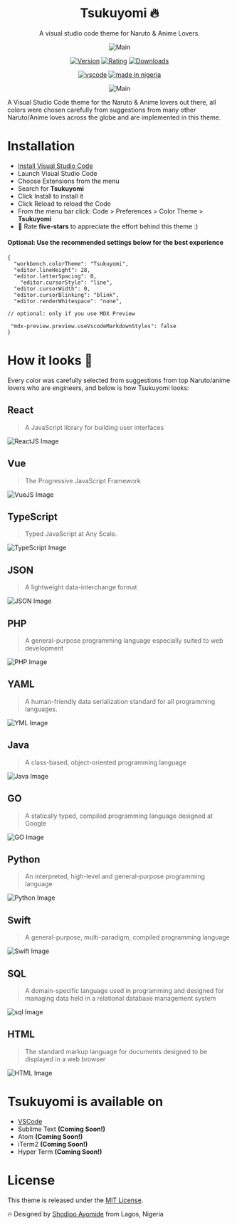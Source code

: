 <div align="center">

# Tsukuyomi 🔥 
A visual studio code theme for Naruto & Anime Lovers.

![Main](https://res.cloudinary.com/developerayo/image/upload/v1605351487/Tsukuyomi_4_1.jpg)

[![Version](https://vsmarketplacebadge.apphb.com/version/developerayo.Tsukuyomi.svg?subject=Tsukuyomi&colorA=#1F241F&colorB=4D2AFF)](https://marketplace.visualstudio.com/items?itemName=developerayo.Tsukuyomi)
[![Rating](https://vsmarketplacebadge.apphb.com/rating/developerayo.Tsukuyomi.svg?label=Ratings&colorA=#1F241F&colorB=4D2AFF)](https://marketplace.visualstudio.com/items?itemName=developerayo.Tsukuyomi&ssr=false#review-details)
[![Downloads](https://vsmarketplacebadge.apphb.com/downloads/developerayo.Tsukuyomi.svg)](https://marketplace.visualstudio.com/items?itemName=developerayo.Tsukuyomi&ssr=false#review-details)

[![vscode](https://img.shields.io/badge/vscode-v1.0+-4DC225.svg?style=for-the-badge)](https://marketplace.visualstudio.com/items?itemName=developerayo.Tsukuyomi) [![made in nigeria](https://img.shields.io/badge/made%20in-nigeria-008751.svg?style=for-the-badge)](https://github.com/acekyd/made-in-nigeria)

![Main](https://res.cloudinary.com/developerayo/image/upload/e_shadow:40/v1605105085/Main1.png)


</div>

A Visual Studio Code theme for the Naruto & Anime lovers out there, all colors were chosen carefully from suggestions from many other Naruto/Anime loves across the globe and are implemented in this theme.

# Installation
- [Install Visual Studio Code](https://code.visualstudio.com/download)
- Launch Visual Studio Code
- Choose Extensions from the menu
- Search for **Tsukuyomi**
- Click Install to install it
- Click Reload to reload the Code
- From the menu bar click: Code > Preferences > Color Theme > **Tsukuyomi**
- 🌟 Rate **five-stars** to appreciate the effort behind this theme :)

#### Optional: Use the recommended settings below for the best experience
```
{
  "workbench.colorTheme": "Tsukuyomi",
  "editor.lineHeight": 28,
  "editor.letterSpacing": 0,
    "editor.cursorStyle": "line",
  "editor.cursorWidth": 0,
  "editor.cursorBlinking": "blink",
  "editor.renderWhitespace": "none",

// optional: only if you use MDX Preview

 "mdx-preview.preview.useVscodeMarkdownStyles": false
}
```

# How it looks 🔧 

Every color was carefully selected from suggestions from top Naruto/anime lovers who are engineers, and below is how Tsukuyomi looks:

## React 
> A JavaScript library for building user interfaces

![ReactJS Image](https://res.cloudinary.com/developerayo/image/upload/v1605105076/js.png)

## Vue 
> The Progressive JavaScript Framework 

![VueJS Image](https://res.cloudinary.com/developerayo/image/upload/v1605105045/vue.png)

## TypeScript 
> Typed JavaScript at Any Scale.

![TypeScript Image](https://res.cloudinary.com/developerayo/image/upload/v1605105055/tsx.png)

## JSON 󠁻󠁻󠁻
> A lightweight data-interchange format

![JSON Image](https://res.cloudinary.com/developerayo/image/upload/v1605105107/json.png)

## PHP
> A general-purpose programming language especially suited to web development

![PHP Image](https://res.cloudinary.com/developerayo/image/upload/v1605105074/php.png)

## YAML
> A human-friendly data serialization standard for all programming languages.

![YML Image](https://res.cloudinary.com/developerayo/image/upload/v1605105044/yml.png)

## Java
> A class-based, object-oriented programming language

![Java Image](https://res.cloudinary.com/developerayo/image/upload/v1605105074/java.png)

## GO
> A statically typed, compiled programming language designed at Google

![GO Image](https://res.cloudinary.com/developerayo/image/upload/v1605105112/go.png)


## Python
> An interpreted, high-level and general-purpose programming language

![Python Image](https://res.cloudinary.com/developerayo/image/upload/v1605105054/py.png)

## Swift
> A general-purpose, multi-paradigm, compiled programming language

![Swift Image](https://res.cloudinary.com/developerayo/image/upload/v1605105051/swift.png)

## SQL
> A domain-specific language used in programming and designed for managing data held in a relational database management system

![sql Image](https://res.cloudinary.com/developerayo/image/upload/v1605105069/sql.png)

## HTML
> The standard markup language for documents designed to be displayed in a web browser

![HTML Image](https://res.cloudinary.com/developerayo/image/upload/v1605105091/html.png)

# Tsukuyomi is available on
- [VSCode](https://marketplace.visualstudio.com/items?itemName=developerayo.Tsukuyomi) 
- Sublime Text **(Coming Soon!)**
- Atom **(Coming Soon!)**
- iTerm2 **(Coming Soon!)**
- Hyper Term **(Coming Soon!)**

# License

This theme is released under the [MIT License](/license).

🔥 Designed by [Shodipo Ayomide](https://twitter.com/developerayo) from Lagos, Nigeria